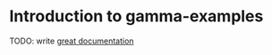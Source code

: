 # Introduction to gamma-examples

TODO: write [great documentation](http://jacobian.org/writing/what-to-write/)
